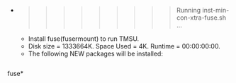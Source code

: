 * >>>>>>>>> Running inst-min-con-xtra-fuse.sh ...
  * Install fuse(fusermount) to run TMSU.
  * Disk size = 1333664K. Space Used = 4K. Runtime = 00:00:00:00.
  * The following NEW packages will be installed:
  ```bash
fuse*
  ```
